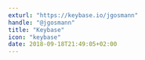 ```yaml
---
exturl: "https://keybase.io/jgosmann"
handle: "@jgosmann"
title: "Keybase"
icon: "keybase"
date: 2018-09-18T21:49:05+02:00
---
```



